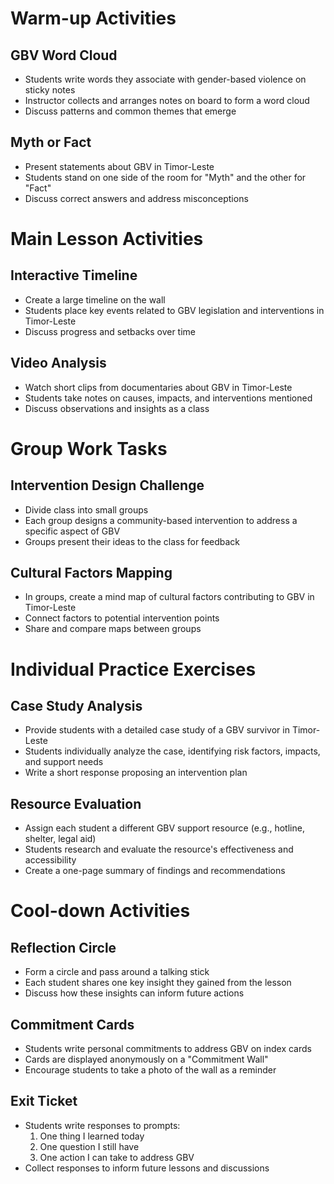 # Warm-up Activities

## GBV Word Cloud
- Students write words they associate with gender-based violence on sticky notes
- Instructor collects and arranges notes on board to form a word cloud
- Discuss patterns and common themes that emerge

## Myth or Fact
- Present statements about GBV in Timor-Leste
- Students stand on one side of the room for "Myth" and the other for "Fact"
- Discuss correct answers and address misconceptions

# Main Lesson Activities

## Interactive Timeline
- Create a large timeline on the wall
- Students place key events related to GBV legislation and interventions in Timor-Leste
- Discuss progress and setbacks over time

## Video Analysis
- Watch short clips from documentaries about GBV in Timor-Leste
- Students take notes on causes, impacts, and interventions mentioned
- Discuss observations and insights as a class

# Group Work Tasks

## Intervention Design Challenge
- Divide class into small groups
- Each group designs a community-based intervention to address a specific aspect of GBV
- Groups present their ideas to the class for feedback

## Cultural Factors Mapping
- In groups, create a mind map of cultural factors contributing to GBV in Timor-Leste
- Connect factors to potential intervention points
- Share and compare maps between groups

# Individual Practice Exercises

## Case Study Analysis
- Provide students with a detailed case study of a GBV survivor in Timor-Leste
- Students individually analyze the case, identifying risk factors, impacts, and support needs
- Write a short response proposing an intervention plan

## Resource Evaluation
- Assign each student a different GBV support resource (e.g., hotline, shelter, legal aid)
- Students research and evaluate the resource's effectiveness and accessibility
- Create a one-page summary of findings and recommendations

# Cool-down Activities

## Reflection Circle
- Form a circle and pass around a talking stick
- Each student shares one key insight they gained from the lesson
- Discuss how these insights can inform future actions

## Commitment Cards
- Students write personal commitments to address GBV on index cards
- Cards are displayed anonymously on a "Commitment Wall"
- Encourage students to take a photo of the wall as a reminder

## Exit Ticket
- Students write responses to prompts:
  1. One thing I learned today
  2. One question I still have
  3. One action I can take to address GBV
- Collect responses to inform future lessons and discussions